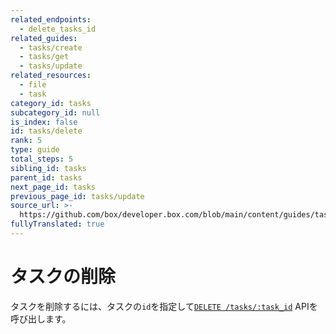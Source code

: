 ```yaml
---
related_endpoints:
  - delete_tasks_id
related_guides:
  - tasks/create
  - tasks/get
  - tasks/update
related_resources:
  - file
  - task
category_id: tasks
subcategory_id: null
is_index: false
id: tasks/delete
rank: 5
type: guide
total_steps: 5
sibling_id: tasks
parent_id: tasks
next_page_id: tasks
previous_page_id: tasks/update
source_url: >-
  https://github.com/box/developer.box.com/blob/main/content/guides/tasks/delete.md
fullyTranslated: true
---
```

# タスクの削除

タスクを削除するには、タスクの`id`を指定して[`DELETE /tasks/:task_id`](e://delete_tasks_id) APIを呼び出します。

<Samples id="delete_tasks_id">

</Samples>